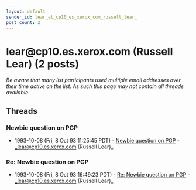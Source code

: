 ```yaml
---
layout: default
sender_id: lear_at_cp10_es_xerox_com_russell_lear_
post_count: 2
---
```


# lear<span>@</span>cp10.es.xerox.com (Russell Lear) (2 posts)

_Be aware that many list participants used multiple email addresses over their time active on the list. As such this page may not contain all threads available._

## Threads

### Newbie question on PGP
+ 1993-10-08 (Fri, 8 Oct 93 11:25:45 PDT) - [Newbie question on PGP](/archive/1993/10/87859177f9c253ac58945d1c7421d25fc568f79d35f5c23a94f890ab9066c516) - _lear@cp10.es.xerox.com (Russell Lear)_

### Re: Newbie question on PGP
+ 1993-10-08 (Fri, 8 Oct 93 16:49:23 PDT) - [Re: Newbie question on PGP](/archive/1993/10/89f8c75708dc620c45c63f913355ae41b306c4c4b30a699923194bfbf7894043) - _lear@cp10.es.xerox.com (Russell Lear)_

